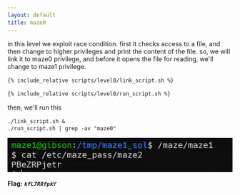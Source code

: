 ```yaml
---
layout: default
title: maze0
---
```




in this level we exploit race condition.
first it checks access to a file, and then change to higher privileges and print the content of the file. 
so, we will link it to maze0 privilege, and before it opens the file for reading, we'll change to maze1 privilege.

```sh
{% include_relative scripts/level0/link_script.sh %}
```


```sh
{% include_relative scripts/level0/run_script.sh %}
```


then, we'll run this
```
./link_script.sh &
./run_script.sh | grep -av "maze0"
```

![image](./images/level1.png)

**Flag:** ***`kfL7RRfpkY`*** 
